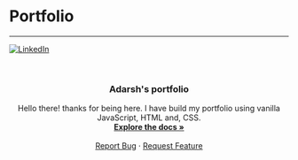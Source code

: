 # Portfolio

---

[![LinkedIn][linkedin-shield]][linkedin-url]

<!-- PROJECT LOGO -->
<br />

  <h3 align="center">Adarsh's portfolio</h3>

  <p align="center">
  Hello there! thanks for being here. I have build my portfolio using vanilla JavaScript, HTML and, CSS. 
    <br />
    <a href="https://github.com/Adarsh-Integrella/portfolio"><strong>Explore the docs »</strong></a>
    <br />
    <br />
    <a href="https://github.com/Adarsh-Integrella/portfolio/issues">Report Bug</a>
    ·
    <a href="https://github.com/Adarsh-Integrella/portfolio/issues">Request Feature</a>
  </p>
</p>

[linkedin-shield]: https://img.shields.io/badge/-LinkedIn-black.svg?style=for-the-badge&logo=linkedin&colorB=555
[linkedin-url]: https://linkedin.com/in/adarshkumarmaheshwari
